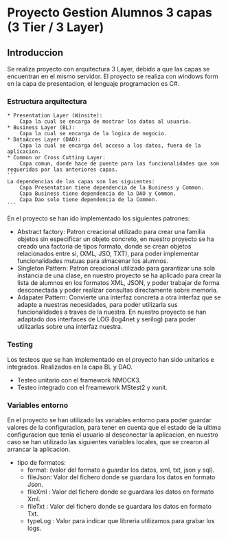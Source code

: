 # Proyecto Gestion Alumnos 3 capas (3 Tier / 3 Layer)

## Introduccion

Se realiza proyecto con arquitectura 3 Layer, debido a que las capas se encuentran en el mismo servidor.
El proyecto se realiza con windows form en la capa de presentacion, el lenguaje programacion es C#.

### Estructura arquitectura
	* Presentation Layer (Winsite):
		Capa la cual se encarga de mostrar los datos al usuario.
	* Business Layer (BL):
		Capa la cual se encarga de la logica de negocio.
	* DataAcces Layer (DAO):
		Capa la cual se encarga del acceso a los datos, fuera de la aplicacion.
	* Common or Cross Cutting Layer:
		Capa comun, donde hace de puente para las funcionalidades que son requeridas por las anteriores capas.
	```
	La dependencias de las capas son las siguientes:
		Capa Presentation tiene dependencia de la Business y Common.
		Capa Business tiene dependencia de la DAO y Common.
		Capa Dao solo tiene dependencia de la Common.
	```


En el proyecto se han ido implementado los siguientes patrones:
* Abstract factory: Patron creacional utilizado para crear una familia objetos sin especificar un objeto concreto, en nuestro proyecto se ha creado una
	factoria de tipos formato, donde se crean objetos relacionados entre si, (XML, JSO, TXT), para poder implementar funcionalidades mutuas para almacenar los alumnos.
* Singleton Pattern: Patron creacional utilizado para garantizar una sola instancia de una clase, en nuestro proyecto se ha aplicado para crear la lista de alumnos
	en los formatos XML, JSON, y poder trabajar de forma desconectada y poder realizar consultas directamente sobre memoria.
* Adapater Pattern: Convierte una interfaz concreta a otra interfaz que se adapte a nuestras necesidades, para poder utilizarla sus funcionalidades a traves de la nuestra.
	En nuestro proyecto se han adaptado dos interfaces de LOG (log4net y serilog) para poder utilizarlas sobre una interfaz nuestra.

### Testing
Los testeos que se han implementado en el proyecto han sido unitarios e integrados. Realizados en la capa BL y DAO.
* Testeo unitario con el framework NMOCK3.
* Testeo integrado con el freamework MStest2 y xunit.

### Variables entorno
En el proyecto se han utilizado las variables entorno para poder guardar valores de la configuracion, para tener en cuenta que el estado de la ultima configuracion
que tenia el usuario al desconectar la aplicacion, en nuestro caso se han utilizado las siguientes variables locales, que se crearon al arrancar la aplicacion.
* tipo de formatos:
	- format: (valor del formato a guardar los datos, xml, txt, json y sql).
	- fileJson: Valor del fichero donde se guardara los datos en formato Json.
	- fileXml : Valor del fichero donde se guardara los datos en formato Xml.
	- fileTxt : Valor del fichero donde se guardara los datos en formato Txt.
	- typeLog : Valor para indicar que libreria utilizamos para grabar los logs.

